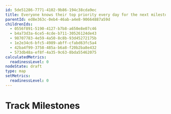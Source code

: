```yaml
---
id: 5de51286-7771-4102-9b86-194c38cda9ec
title: Everyone knows their top priority every day for the next milestone
parentId: ed8e363c-0eb4-46ab-a4e8-90664887a59d
childrenIds:
  - 0556f891-5190-4127-b7b8-a650e8e07c46
  - b4a73d3a-6ce5-4cde-b711-30526124de43
  - 98707783-4e59-4a50-8c8b-93d45272175b
  - 1e2e34c6-bfc5-4989-abff-cfabd63fc5a4
  - 42ba4f99-3758-485a-b6a8-f20b2ba8e432
  - 573db48a-ef8f-4a35-9c63-8bda55462075
calculatedMetrics:
  readinessLevel: 0
nodeState: draft
type: map
setMetrics:
  readinessLevel: 0
---
```


# Track Milestones
